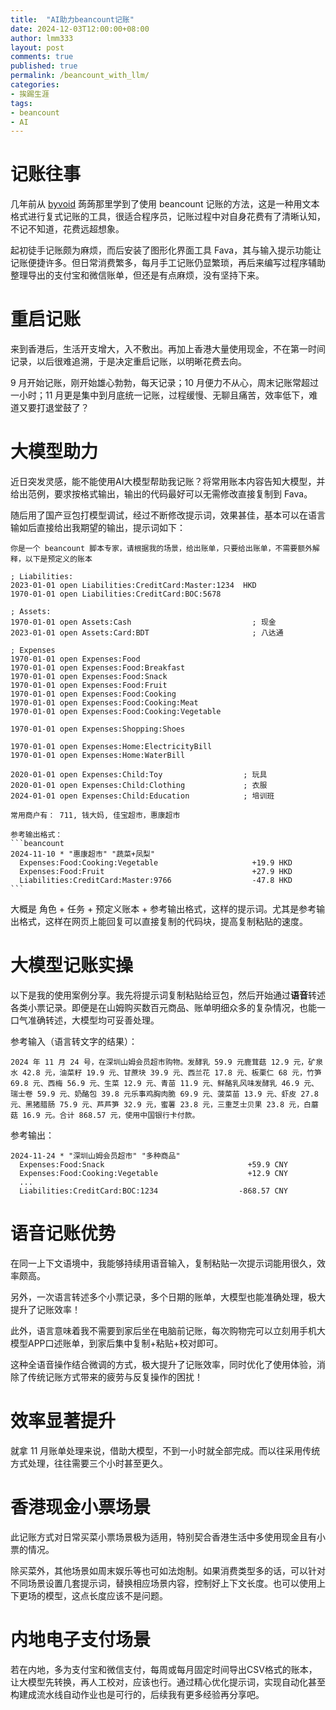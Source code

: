```yaml
---
title:  "AI助力beancount记账"
date: 2024-12-03T12:00:00+08:00
author: lmm333
layout: post
comments: true
published: true
permalink: /beancount_with_llm/
categories:
- 挨踢生涯
tags:
- beancount
- AI
---
```


# 记账往事
几年前从 [byvoid](https://byvoid.com/zht/blog/beancount-bookkeeping-1/) 蒟蒟那里学到了使用 beancount 记账的方法，这是一种用文本格式进行复式记账的工具，很适合程序员，记账过程中对自身花费有了清晰认知，不记不知道，花费远超想象。

起初徒手记账颇为麻烦，而后安装了图形化界面工具 Fava，其与输入提示功能让记账便捷许多。但日常消费繁多，每月手工记账仍显繁琐，再后来编写过程序辅助整理导出的支付宝和微信账单，但还是有点麻烦，没有坚持下来。

# 重启记账
来到香港后，生活开支增大，入不敷出。再加上香港大量使用现金，不在第一时间记录，以后很难追溯，于是决定重启记账，以明晰花费去向。

9 月开始记账，刚开始雄心勃勃，每天记录；10 月便力不从心，周末记账常超过一小时；11 月更是集中到月底统一记账，过程缓慢、无聊且痛苦，效率低下，难道又要打退堂鼓了？

# 大模型助力
近日突发灵感，能不能使用AI大模型帮助我记账？将常用账本内容告知大模型，并给出范例，要求按格式输出，输出的代码最好可以无需修改直接复制到 Fava。

随后用了国产豆包打模型调试，经过不断修改提示词，效果甚佳，基本可以在语言输如后直接给出我期望的输出，提示词如下：

~~~
你是一个 beancount 脚本专家，请根据我的场景，给出账单，只要给出账单，不需要额外解释，以下是预定义的账本

; Liabilities:
2023-01-01 open Liabilities:CreditCard:Master:1234  HKD 
1970-01-01 open Liabilities:CreditCard:BOC:5678

; Assets:
1970-01-01 open Assets:Cash                           ; 现金
2023-01-01 open Assets:Card:BDT                       ; 八达通

; Expenses
1970-01-01 open Expenses:Food
1970-01-01 open Expenses:Food:Breakfast
1970-01-01 open Expenses:Food:Snack
1970-01-01 open Expenses:Food:Fruit
1970-01-01 open Expenses:Food:Cooking
1970-01-01 open Expenses:Food:Cooking:Meat
1970-01-01 open Expenses:Food:Cooking:Vegetable

1970-01-01 open Expenses:Shopping:Shoes

1970-01-01 open Expenses:Home:ElectricityBill
1970-01-01 open Expenses:Home:WaterBill

2020-01-01 open Expenses:Child:Toy                  ; 玩具
2020-01-01 open Expenses:Child:Clothing             ; 衣服
2024-01-01 open Expenses:Child:Education            ; 培训班

常用商户有： 711, 钱大妈, 佳宝超市，惠康超市

参考输出格式：
```beancount
2024-11-10 * "惠康超市" "蔬菜+凤梨"
  Expenses:Food:Cooking:Vegetable                     +19.9 HKD
  Expenses:Food:Fruit                                 +27.9 HKD
  Liabilities:CreditCard:Master:9766                  -47.8 HKD
```
~~~

大概是 角色 + 任务 + 预定义账本 + 参考输出格式，这样的提示词。尤其是参考输出格式，这样在网页上能回复可以直接复制的代码块，提高复制粘贴的速度。

# 大模型记账实操
以下是我的使用案例分享。我先将提示词复制粘贴给豆包，然后开始通过**语音**转述各类小票记录。即便是在山姆购买数百元商品、账单明细众多的复杂情况，也能一口气准确转述，大模型均可妥善处理。

参考输入（语言转文字的结果）：
```
2024 年 11 月 24 号，在深圳山姆会员超市购物。发酵乳 59.9 元鹿茸菇 12.9 元，矿泉水 42.8 元，油菜籽 19.9 元、甘蔗块 39.9 元、西兰花 17.8 元、板栗仁 68 元，竹笋 69.8 元、西梅 56.9 元、生菜 12.9 元、青苗 11.9 元、鲜酪乳风味发酵乳 46.9 元、瑞士卷 59.9 元、奶酪包 39.8 元乐事鸡胸肉脆 69.9 元、菠菜苗 13.9 元、虾皮 27.8 元、黑猪腊肠 75.9 元、芦芦笋 32.9 元，蜜薯 23.8 元，三重芝士贝果 23.8 元，白蘑菇 16.9 元。合计 868.57 元，使用中国银行卡付款。
```
参考输出：
```beancount
2024-11-24 * "深圳山姆会员超市" "多种商品"
  Expenses:Food:Snack                                +59.9 CNY
  Expenses:Food:Cooking:Vegetable                    +12.9 CNY
  ...
  Liabilities:CreditCard:BOC:1234                  -868.57 CNY
```

# 语音记账优势
在同一上下文语境中，我能够持续用语音输入，复制粘贴一次提示词能用很久，效率颇高。

另外，一次语言转述多个小票记录，多个日期的账单，大模型也能准确处理，极大提升了记账效率！

此外，语言意味着我不需要到家后坐在电脑前记账，每次购物完可以立刻用手机大模型APP口述账单，到家后集中复制+粘贴+校对即可。

这种全语音操作结合微调的方式，极大提升了记账效率，同时优化了使用体验，消除了传统记账方式带来的疲劳与反复操作的困扰！

# 效率显著提升
就拿 11 月账单处理来说，借助大模型，不到一小时就全部完成。而以往采用传统方式处理，往往需要三个小时甚至更久。 

# 香港现金小票场景
此记账方式对日常买菜小票场景极为适用，特别契合香港生活中多使用现金且有小票的情况。

除买菜外，其他场景如周末娱乐等也可如法炮制。如果消费类型多的话，可以针对不同场景设置几套提示词，替换相应场景内容，控制好上下文长度。也可以使用上下更场的模型，这点长度应该不是问题。

# 内地电子支付场景
若在内地，多为支付宝和微信支付，每周或每月固定时间导出CSV格式的账本，让大模型先转换，再人工校对，应该也行。通过精心优化提示词，实现自动化甚至构建成流水线自动作业也是可行的，后续我有更多经验再分享吧。 